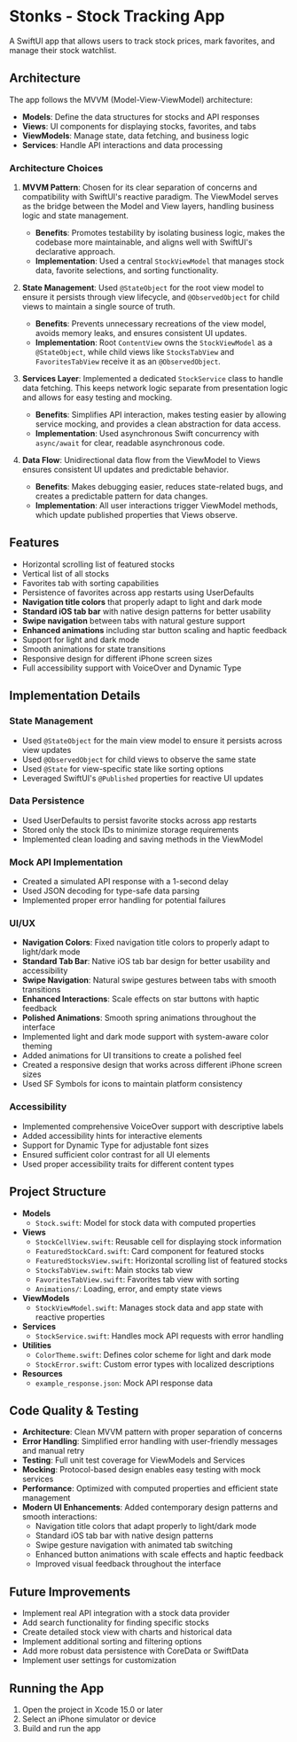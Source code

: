# Stonks - Stock Tracking App

A SwiftUI app that allows users to track stock prices, mark favorites, and manage their stock watchlist.

## Architecture

The app follows the MVVM (Model-View-ViewModel) architecture:

- **Models**: Define the data structures for stocks and API responses
- **Views**: UI components for displaying stocks, favorites, and tabs
- **ViewModels**: Manage state, data fetching, and business logic
- **Services**: Handle API interactions and data processing

### Architecture Choices

1. **MVVM Pattern**: Chosen for its clear separation of concerns and compatibility with SwiftUI's reactive paradigm. The ViewModel serves as the bridge between the Model and View layers, handling business logic and state management.

   - **Benefits**: Promotes testability by isolating business logic, makes the codebase more maintainable, and aligns well with SwiftUI's declarative approach.
   - **Implementation**: Used a central `StockViewModel` that manages stock data, favorite selections, and sorting functionality.

2. **State Management**: Used `@StateObject` for the root view model to ensure it persists through view lifecycle, and `@ObservedObject` for child views to maintain a single source of truth.

   - **Benefits**: Prevents unnecessary recreations of the view model, avoids memory leaks, and ensures consistent UI updates.
   - **Implementation**: Root `ContentView` owns the `StockViewModel` as a `@StateObject`, while child views like `StocksTabView` and `FavoritesTabView` receive it as an `@ObservedObject`.

3. **Services Layer**: Implemented a dedicated `StockService` class to handle data fetching. This keeps network logic separate from presentation logic and allows for easy testing and mocking.

   - **Benefits**: Simplifies API interaction, makes testing easier by allowing service mocking, and provides a clean abstraction for data access.
   - **Implementation**: Used asynchronous Swift concurrency with `async/await` for clear, readable asynchronous code.

4. **Data Flow**: Unidirectional data flow from the ViewModel to Views ensures consistent UI updates and predictable behavior.

   - **Benefits**: Makes debugging easier, reduces state-related bugs, and creates a predictable pattern for data changes.
   - **Implementation**: All user interactions trigger ViewModel methods, which update published properties that Views observe.

## Features

- Horizontal scrolling list of featured stocks
- Vertical list of all stocks
- Favorites tab with sorting capabilities 
- Persistence of favorites across app restarts using UserDefaults
- **Navigation title colors** that properly adapt to light and dark mode
- **Standard iOS tab bar** with native design patterns for better usability
- **Swipe navigation** between tabs with natural gesture support
- **Enhanced animations** including star button scaling and haptic feedback
- Support for light and dark mode
- Smooth animations for state transitions
- Responsive design for different iPhone screen sizes
- Full accessibility support with VoiceOver and Dynamic Type

## Implementation Details

### State Management
- Used `@StateObject` for the main view model to ensure it persists across view updates
- Used `@ObservedObject` for child views to observe the same state
- Used `@State` for view-specific state like sorting options
- Leveraged SwiftUI's `@Published` properties for reactive UI updates

### Data Persistence
- Used UserDefaults to persist favorite stocks across app restarts
- Stored only the stock IDs to minimize storage requirements
- Implemented clean loading and saving methods in the ViewModel

### Mock API Implementation
- Created a simulated API response with a 1-second delay
- Used JSON decoding for type-safe data parsing
- Implemented proper error handling for potential failures

### UI/UX
- **Navigation Colors**: Fixed navigation title colors to properly adapt to light/dark mode
- **Standard Tab Bar**: Native iOS tab bar design for better usability and accessibility
- **Swipe Navigation**: Natural swipe gestures between tabs with smooth transitions
- **Enhanced Interactions**: Scale effects on star buttons with haptic feedback
- **Polished Animations**: Smooth spring animations throughout the interface
- Implemented light and dark mode support with system-aware color theming
- Added animations for UI transitions to create a polished feel
- Created a responsive design that works across different iPhone screen sizes
- Used SF Symbols for icons to maintain platform consistency

### Accessibility
- Implemented comprehensive VoiceOver support with descriptive labels
- Added accessibility hints for interactive elements
- Support for Dynamic Type for adjustable font sizes
- Ensured sufficient color contrast for all UI elements
- Used proper accessibility traits for different content types

## Project Structure

- **Models**
  - `Stock.swift`: Model for stock data with computed properties
- **Views**
  - `StockCellView.swift`: Reusable cell for displaying stock information
  - `FeaturedStockCard.swift`: Card component for featured stocks
  - `FeaturedStocksView.swift`: Horizontal scrolling list of featured stocks
  - `StocksTabView.swift`: Main stocks tab view
  - `FavoritesTabView.swift`: Favorites tab view with sorting
  - `Animations/`: Loading, error, and empty state views
- **ViewModels**
  - `StockViewModel.swift`: Manages stock data and app state with reactive properties
- **Services**
  - `StockService.swift`: Handles mock API requests with error handling
- **Utilities**
  - `ColorTheme.swift`: Defines color scheme for light and dark mode
  - `StockError.swift`: Custom error types with localized descriptions
- **Resources**
  - `example_response.json`: Mock API response data

## Code Quality & Testing

- **Architecture**: Clean MVVM pattern with proper separation of concerns
- **Error Handling**: Simplified error handling with user-friendly messages and manual retry
- **Testing**: Full unit test coverage for ViewModels and Services
- **Mocking**: Protocol-based design enables easy testing with mock services
- **Performance**: Optimized with computed properties and efficient state management
- **Modern UI Enhancements**: Added contemporary design patterns and smooth interactions:
  - Navigation title colors that adapt properly to light/dark mode
  - Standard iOS tab bar with native design patterns
  - Swipe gesture navigation with animated tab switching
  - Enhanced button animations with scale effects and haptic feedback
  - Improved visual feedback throughout the interface

## Future Improvements

- Implement real API integration with a stock data provider
- Add search functionality for finding specific stocks
- Create detailed stock view with charts and historical data
- Implement additional sorting and filtering options
- Add more robust data persistence with CoreData or SwiftData
- Implement user settings for customization

## Running the App

1. Open the project in Xcode 15.0 or later
2. Select an iPhone simulator or device
3. Build and run the app
